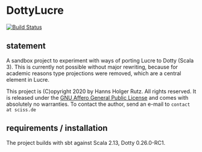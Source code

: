 # DottyLucre

[![Build Status](https://travis-ci.org/Sciss/DottyLucre.svg?branch=main)](https://travis-ci.org/Sciss/DottyLucre)

## statement

A sandbox project to experiment with ways of porting Lucre to Dotty (Scala 3). This is currently not possible without major rewriting,
because for academic reasons type projections were removed, which are a central element in Lucre.

This project is (C)opyright 2020 by Hanns Holger Rutz. All rights reserved. It is released under 
the [GNU Affero General Public License](https://raw.github.com/Sciss/DottyLucre/main/LICENSE) and comes with 
absolutely no warranties. To contact the author, send an e-mail to `contact at sciss.de`

## requirements / installation

The project builds with sbt against Scala 2.13, Dotty 0.26.0-RC1.
